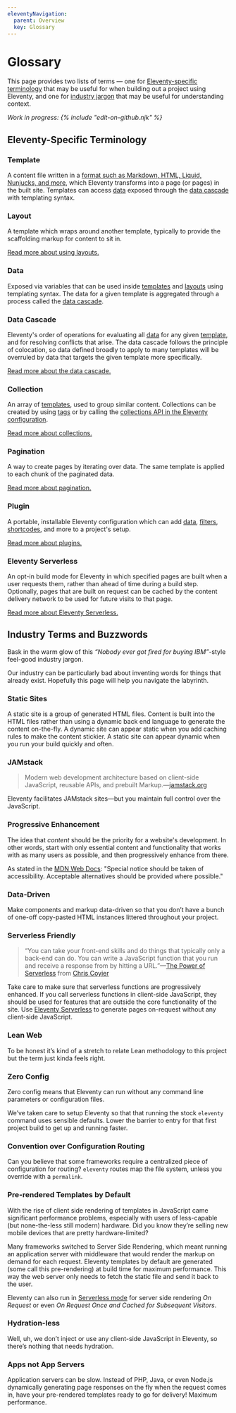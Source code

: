 ```yaml
---
eleventyNavigation:
  parent: Overview
  key: Glossary
---
```


# Glossary

This page provides two lists of terms — one for [Eleventy-specific terminology](#eleventy-specific-terminology) that may be useful for when building out a project using Eleventy, and one for [industry jargon](#industry-terms-and-buzzwords) that may be useful for understanding context.

_Work in progress: {% include "edit-on-github.njk" %}_

## Eleventy-Specific Terminology

### Template

A content file written in a [format such as Markdown, HTML, Liquid, Nunjucks, and more](/docs/languages/), which Eleventy transforms into a page (or pages) in the built site. Templates can access [data](#data) exposed through the [data cascade](#data-cascade) with templating syntax.

### Layout

A template which wraps around another template, typically to provide the scaffolding markup for content to sit in.

[Read more about using layouts.](/docs/layouts/)

### Data

Exposed via variables that can be used inside [templates](#template) and [layouts](#layout) using templating syntax. The data for a given template is aggregated through a process called the [data cascade](#data-cascade).

### Data Cascade

Eleventy's order of operations for evaluating all [data](#data) for any given [template](#template), and for resolving conflicts that arise. The data cascade follows the principle of colocation, so data defined broadly to apply to many templates will be overruled by data that targets the given template more specifically.

[Read more about the data cascade.](/docs/data-cascade/)

### Collection

An array of [templates](#template), used to group similar content. Collections can be created by using [tags](/docs/collections/#tag-syntax) or by calling the [collections API in the Eleventy configuration](/docs/collections/#advanced-custom-filtering-and-sorting).

[Read more about collections.](/docs/collections/)

### Pagination

A way to create pages by iterating over data. The same template is applied to each chunk of the paginated data.

[Read more about pagination.](/docs/pagination/)

### Plugin

A portable, installable Eleventy configuration which can add [data](#data), [filters](#filter), [shortcodes](#shortcode), and more to a project's setup.

[Read more about plugins.](/docs/plugins/)

### Eleventy Serverless

An opt-in build mode for Eleventy in which specified pages are built when a user requests them, rather than ahead of time during a build step. Optionally, pages that are built on request can be cached by the content delivery network to be used for future visits to that page.

[Read more about Eleventy Serverless.](/docs/plugin/serverless/)

## Industry Terms and Buzzwords

Bask in the warm glow of this _“Nobody ever got fired for buying IBM”_-style feel-good industry jargon.

Our industry can be particularly bad about inventing words for things that already exist. Hopefully this page will help you navigate the labyrinth.

### Static Sites

A static site is a group of generated HTML files. Content is built into the HTML files rather than using a dynamic back end language to generate the content on-the-fly. A dynamic site can appear static when you add caching rules to make the content stickier. A static site can appear dynamic when you run your build quickly and often.

### JAMstack

> Modern web development architecture based on client-side JavaScript, reusable APIs, and prebuilt Markup.—[jamstack.org](https://jamstack.org/)

Eleventy facilitates JAMstack sites—but you maintain full control over the JavaScript.

### Progressive Enhancement

<!-- You’re safe here. But a static site generator that is Progressive Enhancement friendly is only the beginning. -->

The idea that _content_ should be the priority for a website's development. In other words, start with only essential content and functionality that works with as many users as possible, and then progressively enhance from there.

As stated in the [MDN Web Docs](https://developer.mozilla.org/en-US/docs/Glossary/Progressive_Enhancement): "Special notice should be taken of accessibility. Acceptable alternatives should be provided where possible."

### Data-Driven

Make components and markup data-driven so that you don’t have a bunch of one-off copy-pasted HTML instances littered throughout your project.

### Serverless Friendly

> “You can take your front-end skills and do things that typically only a back-end can do. You can write a JavaScript function that you run and receive a response from by hitting a URL.”—[The Power of Serverless](https://serverless.css-tricks.com/) from [Chris Coyier](https://twitter.com/chriscoyier)

Take care to make sure that <span class="buzzword">serverless</span> functions are <span class="buzzword">progressively enhanced</span>. If you call <span class="buzzword">serverless</span> functions in client-side JavaScript, they should be used for features that are outside the core functionality of the site. Use [Eleventy Serverless](/docs/plugins/serverless/) to generate pages on-request without any client-side JavaScript.

### Lean Web

To be honest it’s kind of a stretch to relate Lean methodology to this project but the term just kinda feels right.

### Zero Config

Zero config means that Eleventy can run without any command line parameters or configuration files.

We’ve taken care to setup Eleventy so that that running the stock  `eleventy` command uses sensible defaults. Lower the barrier to entry for that first project build to get up and running faster.

### Convention over Configuration Routing

Can you believe that some frameworks require a centralized piece of configuration for routing? `eleventy` routes map the file system, unless you override with a `permalink`.

### Pre-rendered Templates by Default

With the rise of client side rendering of templates in JavaScript came significant performance problems, especially with users of less-capable (but none-the-less still modern) hardware. Did you know they’re selling new mobile devices that are pretty hardware-limited?

Many frameworks switched to Server Side Rendering, which meant running an application server with middleware that would render the markup on demand for each request. Eleventy templates by default are generated (some call this pre-rendering) at build time for maximum performance. This way the web server only needs to fetch the static file and send it back to the user.

Eleventy can also run in [Serverless mode](/docs/plugins/serverless/) for server side rendering _On Request_ or even _On Request Once and Cached for Subsequent Visitors_.

### Hydration-less

Well, uh, we don’t inject or use any client-side JavaScript in Eleventy, so there’s nothing that needs hydration.

### Apps not App Servers

Application servers can be slow. Instead of PHP, Java, or even Node.js dynamically generating page responses on the fly when the request comes in, have your pre-rendered templates ready to go for delivery! Maximum performance.
